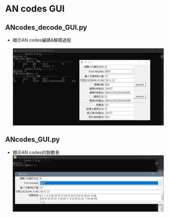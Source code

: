 # AN codes GUI
## ANcodes_decode_GUI.py
* 顯示AN codes編碼&解碼過程</br>     
![decoder_working.jpg](decoder_working.jpg)

## ANcodes_GUI.py
* 顯示AN codes的餘數表</br> 
![Mod_working.jpg](Mod_working.jpg)
